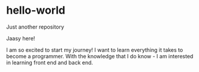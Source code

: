 # hello-world
Just another repository

Jaasy here! 

I am so excited to start my journey! I want to learn everything it takes to become a programmer. With the knowledge that I do know - I am interested in learning front end and back end. 



